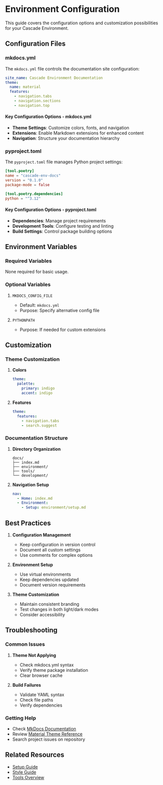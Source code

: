 # Environment Configuration

This guide covers the configuration options and customization possibilities for your Cascade Environment.

## Configuration Files

### mkdocs.yml

The `mkdocs.yml` file controls the documentation site configuration:

```yaml
site_name: Cascade Environment Documentation
theme:
  name: material
  features:
    - navigation.tabs
    - navigation.sections
    - navigation.top
```

#### Key Configuration Options -  mkdocs.yml

- **Theme Settings**: Customize colors, fonts, and navigation
- **Extensions**: Enable Markdown extensions for enhanced content
- **Navigation**: Structure your documentation hierarchy

### pyproject.toml

The `pyproject.toml` file manages Python project settings:

```toml
[tool.poetry]
name = "cascade-env-docs"
version = "0.1.0"
package-mode = false

[tool.poetry.dependencies]
python = "^3.12"
```

#### Key Configuration Options - pyproject.toml

- **Dependencies**: Manage project requirements
- **Development Tools**: Configure testing and linting
- **Build Settings**: Control package building options

## Environment Variables

### Required Variables

None required for basic usage.

### Optional Variables

1. `MKDOCS_CONFIG_FILE`
   - Default: `mkdocs.yml`
   - Purpose: Specify alternative config file

2. `PYTHONPATH`
   - Purpose: If needed for custom extensions

## Customization

### Theme Customization

1. **Colors**

   ```yaml
   theme:
     palette:
       primary: indigo
       accent: indigo
   ```

2. **Features**

   ```yaml
   theme:
     features:
       - navigation.tabs
       - search.suggest
   ```

### Documentation Structure

1. **Directory Organization**

   ```plaintext
   docs/
   ├── index.md
   ├── environment/
   ├── tools/
   └── development/
   ```

2. **Navigation Setup**

   ```yaml
   nav:
     - Home: index.md
     - Environment:
       - Setup: environment/setup.md
   ```

## Best Practices

1. **Configuration Management**
   - Keep configuration in version control
   - Document all custom settings
   - Use comments for complex options

2. **Environment Setup**
   - Use virtual environments
   - Keep dependencies updated
   - Document version requirements

3. **Theme Customization**
   - Maintain consistent branding
   - Test changes in both light/dark modes
   - Consider accessibility

## Troubleshooting

### Common Issues

1. **Theme Not Applying**
   - Check mkdocs.yml syntax
   - Verify theme package installation
   - Clear browser cache

2. **Build Failures**
   - Validate YAML syntax
   - Check file paths
   - Verify dependencies

### Getting Help

- Check [MkDocs Documentation](https://www.mkdocs.org/)
- Review [Material Theme Reference](https://squidfunk.github.io/mkdocs-material/reference/)
- Search project issues on repository

## Related Resources

- [Setup Guide](setup.md)
- [Style Guide](../development/style-guide.md)
- [Tools Overview](../tools/overview.md)
